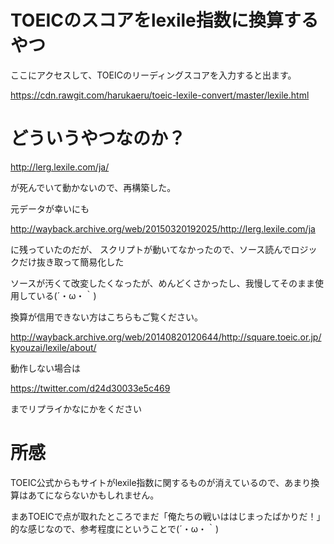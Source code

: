 # TOEICのスコアをlexile指数に換算するやつ

ここにアクセスして、TOEICのリーディングスコアを入力すると出ます。

https://cdn.rawgit.com/harukaeru/toeic-lexile-convert/master/lexile.html

# どういうやつなのか？

http://lerg.lexile.com/ja/

が死んでいて動かないので、再構築した。

元データが幸いにも

http://wayback.archive.org/web/20150320192025/http://lerg.lexile.com/ja

に残っていたのだが、
スクリプトが動いてなかったので、ソース読んでロジックだけ抜き取って簡易化した

ソースが汚くて改変したくなったが、めんどくさかったし、我慢してそのまま使用している(´・ω・｀)

換算が信用できない方はこちらもご覧ください。

http://wayback.archive.org/web/20140820120644/http://square.toeic.or.jp/kyouzai/lexile/about/


動作しない場合は

https://twitter.com/d24d30033e5c469

までリプライかなにかをください

# 所感
TOEIC公式からもサイトがlexile指数に関するものが消えているので、あまり換算はあてにならないかもしれません。

まあTOEICで点が取れたところでまだ「俺たちの戦いははじまったばかりだ！」的な感じなので、参考程度にということで(´・ω・｀)
